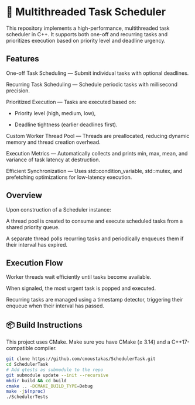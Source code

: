 # 🧵 Multithreaded Task Scheduler

This repository implements a high-performance, multithreaded task scheduler in C++. It supports both one-off and recurring tasks and prioritizes execution based on priority level and deadline urgency.

## Features

  One-off Task Scheduling — Submit individual tasks with optional deadlines.

  Recurring Task Scheduling — Schedule periodic tasks with millisecond precision.

  Prioritized Execution — Tasks are executed based on:

  + Priority level (high, medium, low),

  + Deadline tightness (earlier deadlines first).

  Custom Worker Thread Pool — Threads are preallocated, reducing dynamic memory and thread creation overhead.

  Execution Metrics — Automatically collects and prints min, max, mean, and variance of task latency at destruction.

  Efficient Synchronization — Uses std::condition_variable, std::mutex, and prefetching optimizations for low-latency execution.

## Overview

Upon construction of a Scheduler instance:

  A thread pool is created to consume and execute scheduled tasks from a shared priority queue.

  A separate thread polls recurring tasks and periodically enqueues them if their interval has expired.

## Execution Flow

  Worker threads wait efficiently until tasks become available.

  When signaled, the most urgent task is popped and executed.

  Recurring tasks are managed using a timestamp detector, triggering their enqueue when their interval has passed.

## 📦 Build Instructions

This project uses CMake. Make sure you have CMake (≥ 3.14) and a C++17-compatible compiler.

```bash
git clone https://github.com/cmoustakas/SchedulerTask.git
cd SchedulerTask
# Add gtests as submodule to the repo
git submodule update --init --recursive
mkdir build && cd build
cmake .. -DCMAKE_BUILD_TYPE=Debug
make -j$(nproc)
./SchedulerTests
